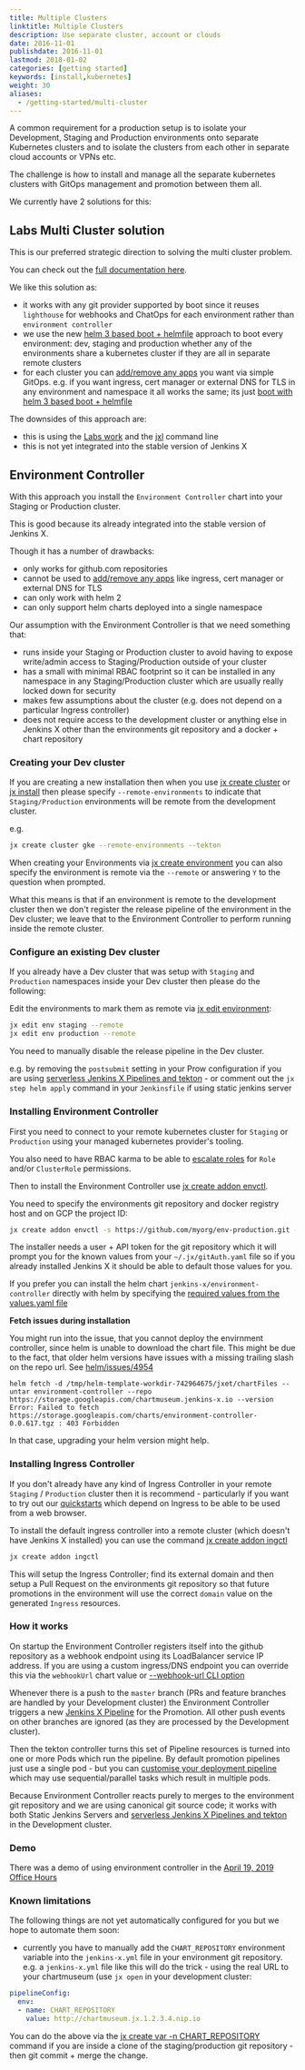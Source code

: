 ```yaml
---
title: Multiple Clusters
linktitle: Multiple Clusters
description: Use separate cluster, account or clouds
date: 2016-11-01
publishdate: 2016-11-01
lastmod: 2018-01-02
categories: [getting started]
keywords: [install,kubernetes]
weight: 30
aliases:
  - /getting-started/multi-cluster
---
```


A common requirement for a production setup is to isolate your Development, Staging and Production environments onto separate Kubernetes clusters and to isolate the clusters from each other in separate cloud accounts or VPNs etc.

The challenge is how to install and manage all the separate kubernetes clusters with GitOps management and promotion between them all.

We currently have 2 solutions for this:

## Labs Multi Cluster solution

This is our preferred strategic direction to solving the multi cluster problem.

You can check out the [full documentation here](/docs/labs/boot/multi-cluster/).

We like this solution as:

* it works with any git provider supported by boot since it reuses `lighthouse` for webhooks and ChatOps for each environment rather than `environment controller`
* we use the new [helm 3 based boot + helmfile](/docs/labs/boot/) approach to boot every environment: dev, staging and production whether any of the environments share a kubernetes cluster if they are all in separate remote clusters
* for each cluster you can [add/remove any apps](/docs/labs/boot/apps/) you want via simple GitOps. e.g. if you want ingress, cert manager or external DNS for TLS in any environment and namespace it all works the same; its just  [boot with helm 3 based boot + helmfile](/docs/labs/boot/)

The downsides of this approach are:

* this is using the [Labs work](/docs/labs/) and the [jxl](/docs/labs/jxl/) command line 
* this is not yet integrated into the stable version of Jenkins X


## Environment Controller

With this approach you install the `Environment Controller` chart into your Staging or Production cluster.

This is good because its already integrated into the stable version of Jenkins X.

Though it has a number of drawbacks:

* only works for github.com repositories
* cannot be used to [add/remove any apps](/docs/labs/boot/apps/) like ingress, cert manager or external DNS for TLS
* can only work with helm 2 
* can only support helm charts deployed into a single namespace

Our assumption with the Environment Controller is that we need something that:

* runs inside your Staging or Production cluster to avoid having to expose write/admin access to Staging/Production outside of your cluster
* has a small with minimal RBAC footprint so it can be installed in any namespace in any Staging/Production cluster which are usually really locked down for security
* makes few assumptions about the cluster (e.g. does not depend on a particular Ingress controller)
* does not require access to the development cluster or anything else in Jenkins X other than the environments git repository and a docker + chart repository


### Creating your Dev cluster

If you are creating a new installation then when you use [jx create cluster](/commands/jx_create_cluster/) or [jx install](/commands/deprecation/) then please specify `--remote-environments` to indicate that `Staging/Production` environments will be remote from the development cluster.

e.g.

```sh
jx create cluster gke --remote-environments --tekton
```

When creating your Environments via [jx create environment](/commands/jx_create_environment/) you can also specify the environment is remote via the `--remote` or answering `Y` to the question when prompted.

What this means is that if an environment is remote to the development cluster then we don't register the release pipeline
of the environment in the Dev cluster; we leave that to the Environment Controller to perform running inside the remote cluster.


### Configure an existing Dev cluster

If you already have a Dev cluster that was setup with `Staging` and `Production` namespaces inside your Dev cluster then please do the following:

Edit the environments to mark them as remote via [jx edit environment](/commands/jx_edit_environment/):

```sh
jx edit env staging --remote
jx edit env production --remote
```

You need to manually disable the release pipeline in the Dev cluster.

e.g. by removing the `postsubmit` setting in your Prow configuration if you are using [serverless Jenkins X Pipelines and tekton](/about/concepts/jenkins-x-pipelines/) - or comment out the `jx step helm apply` command in your `Jenkinsfile` if using static jenkins server


### Installing Environment Controller

First you need to connect to your remote kubernetes cluster for `Staging` or `Production` using your managed kubernetes provider's tooling.

You also need to have RBAC karma to be able to [escalate roles](https://kubernetes.io/docs/reference/access-authn-authz/rbac/#privilege-escalation-prevention-and-bootstrapping) for `Role` and/or `ClusterRole` permissions.

Then to install the Environment Controller use [jx create addon envctl](/commands/jx_create_addon_environment/).

You need to specify the environments git repository and docker registry host and on GCP the project ID:

```sh
jx create addon envctl -s https://github.com/myorg/env-production.git --project-id myproject --docker-registry gcr.io --cluster-rbac true --user mygituser --token mygittoken
```

The installer needs a user + API token for the git repository which it will prompt you for the known values from your `~/.jx/gitAuth.yaml` file so if you already installed Jenkins X it should be able to default those values for you.

If you prefer you can install the helm chart `jenkins-x/environment-controller` directly with helm by specifying the [required values from the values.yaml file](https://github.com/jenkins-x-charts/environment-controller/blob/master/environment-controller/values.yaml#L3-L19)

**Fetch issues during installation**

You might run into the issue, that you cannot deploy the envirnment controller, since helm is unable to download the chart file. This might be due to the fact, that older helm versions have issues with a missing trailing slash on the repo url. See [helm/issues/4954](https://github.com/helm/helm/issues/4954)

```
helm fetch -d /tmp/helm-template-workdir-742964675/jxet/chartFiles --untar environment-controller --repo https://storage.googleapis.com/chartmuseum.jenkins-x.io --version
Error: Failed to fetch https://storage.googleapis.com/charts/environment-controller-0.0.617.tgz : 403 Forbidden
```

In that case, upgrading your helm version might help.

### Installing Ingress Controller

If you don't already have any kind of Ingress Controller in your remote `Staging` / `Production` cluster then it is recommend - particularly if you want to try out our [quickstarts](/docs/getting-started/first-project/create-quickstart/) which depend on Ingress to be able to be used from a web browser.

To install the default ingress controller into a remote cluster (which doesn't have Jenkins X installed) you can use the command [jx create addon ingctl](/commands/jx_create_addon_ingress/)

```sh
jx create addon ingctl
```

This will setup the Ingress Controller; find its external domain and then setup a Pull Request on the environments git repository so that future promotions in the environment will use the correct `domain` value on the generated `Ingress` resources.


### How it works

On startup the Environment Controller registers itself into the github repository as a webhook endpoint using its LoadBalancer service IP address. If you are using a custom ingress/DNS endpoint you can override this via the `webhookUrl` chart value or [--webhook-url CLI option](/commands/jx_create_addon_environment/)

Whenever there is a push to the `master` branch (PRs and feature branches are handled by your Development cluster) the Environment Controller triggers a new [Jenkins X Pipeline](/about/concepts/jenkins-x-pipelines/) for the Promotion. All other push events on other branches are ignored (as they are processed by the Development cluster).

Then the tekton controller turns this set of Pipeline resources is turned into one or more Pods which run the pipeline. By default promotion pipelines just use a single pod - but you can [customise your deployment pipeline](/about/concepts/jenkins-x-pipelines/#customizing-the-pipelines) which may use sequential/parallel tasks which result in multiple pods.

Because Environment Controller reacts purely to merges to the environment git repository and we are using canonical git source code; it works with both Static Jenkins Servers and [serverless Jenkins X Pipelines and tekton](/about/concepts/jenkins-x-pipelines/) in the Development cluster.

### Demo
 
There was a demo of using environment controller in the [April 19, 2019 Office Hours](/community/office_hours/2019-04-19/)

### Known limitations

The following things are not yet automatically configured for you but we hope to automate them soon:

* currently you have to manually add the `CHART_REPOSITORY` environment variable into the `jenkins-x.yml` file in your environment git repository. e.g. a `jenkins-x.yml` file like this will do the trick - using the real URL to your chartmuseum (use `jx open` in your development cluster:

```yaml
pipelineConfig:
  env:
  - name: CHART_REPOSITORY
    value: http://chartmuseum.jx.1.2.3.4.nip.io
 ```

You can do the above via the [jx create var -n CHART_REPOSITORY](/commands/jx_create_variable/) command if you are inside a clone of the staging/production git repository - then git commit + merge the change.


